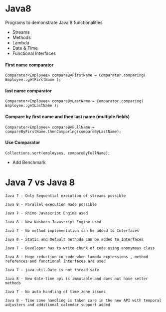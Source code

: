 # Java8
Programs to demonstrate Java 8 functionalities
* Streams
* Methods
* Lambda
* Date & Time
* Functional Interfaces

#### First name comparator
```Comparator<Employee> compareByFirstName = Comparator.comparing( Employee::getFirstName );```
 
#### last name comparator
```Comparator<Employee> compareByLastName = Comparator.comparing( Employee::getLastName );```
 
#### Compare by first name and then last name (multiple fields)
```Comparator<Employee> compareByFullName = compareByFirstName.thenComparing(compareByLastName);```
 
#### Use Comparator
```Collections.sort(employees, compareByFullName);```

* Add Benchmark

# Java 7 vs Java 8

    Java 7 - Only Sequential execution of streams possible

    Java 8 - Parallel execution made possible

    Java 7 - Rhino Javascript Engine used

    Java 8 - New Nashorn Javascript Engine used

    Java 7 - No method implementation can be added to Interfaces

    Java 8 - Static and Default methods can be added to Interfaces

    Java 7 - Developer has to write chunk of code using anonymous class

    Java 8 - Huge reduction in code when lambda expressions , method references and functional interfaces are used

    Java 7 - java.util.Date is not thread safe

    Java 8 - New date-time api is immutable and does not have setter methods

    Java 7 - No auto handling of time zone issues

    Java 8 - Time zone handling is taken care in the new API with temporal adjusters and additional calendar support added

